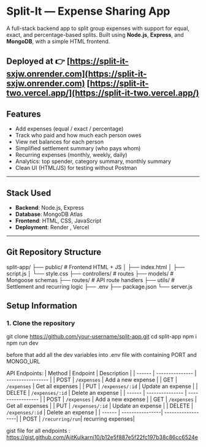 # Split-It — Expense Sharing App

A full-stack backend app to split group expenses with support for equal, exact, and percentage-based splits. Built using **Node.js**, **Express**, and **MongoDB**, with a simple HTML frontend.

Deployed at 👉 [https://split-it-sxjw.onrender.com](https://split-it-sxjw.onrender.com)
[https://split-it-two.vercel.app/](https://split-it-two.vercel.app/)
---

## Features

-  Add expenses (equal / exact / percentage)
-  Track who paid and how much each person owes
-  View net balances for each person
-  Simplified settlement summary (who pays whom)
-  Recurring expenses (monthly, weekly, daily)
-  Analytics: top spender, category summary, monthly summary
-  Clean UI (HTML/JS) for testing without Postman

---

## Stack Used

- **Backend**: Node.js, Express
- **Database**: MongoDB Atlas
- **Frontend**: HTML, CSS,  JavaScript
- **Deployment**: Render , Vercel

---

## Git Repository Structure
split-app/
├── public/ # Frontend HTML + JS
│ ├── index.html
│ ├── script.js
│ └── style.css
├── controllers/ #  routes
├── models/ # Mongoose schemas
├── routes/ # API route handlers
├── utils/ # Settlement and recurring logic
├── .env 
├── package.json
└── server.js

## Setup Information

### 1. Clone the repository
git clone https://github.com/your-username/split-app.git
cd split-app
npm i
npm run dev

before that add all the dev variables into .env file with containing PORT and MONGO_URL


API Endpoints:
| Method | Endpoint        | Description       |
| ------ | --------------- | ----------------- |
| POST   | `/expenses`     | Add a new expense |
| GET    | `/expenses`     | Get all expenses  |
| PUT    | `/expenses/:id` | Update an expense |
| DELETE | `/expenses/:id` | Delete an expense |
| ------ | --------------- | ----------------- |
| POST   | `/expenses`     | Add a new expense |
| GET    | `/expenses`     | Get all expenses  |
| PUT    | `/expenses/:id` | Update an expense |
| DELETE | `/expenses/:id` | Delete an expense |
| ------ | ----------------| ------------------|
| POST   | `/recurring/run`| recurring expenses|


gist file for all endpoints :
https://gist.github.com/AjitKulkarni10/b12e5f887e5f22fc197b38c86cc6524e